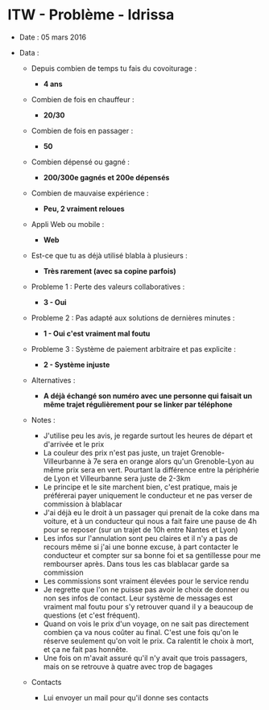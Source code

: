# ITW - Problème - Idrissa

- Date : 05 mars 2016

- Data :  
    - Depuis combien de temps tu fais du covoiturage : 
        - **4 ans**
    - Combien de fois en chauffeur : 
        - **20/30**
    - Combien de fois en passager : 
        - **50**
    - Combien dépensé ou gagné : 
        - **200/300e gagnés et 200e dépensés**
    - Combien de mauvaise expérience : 
        - **Peu, 2 vraiment reloues**
    - Appli Web ou mobile :  
        - **Web**
    - Est-ce que tu as déjà utilisé blabla à plusieurs :  
        - **Très rarement (avec sa copine parfois)**


  - Probleme 1 : Perte des valeurs collaboratives : 
    - **3 - Oui**

  - Probleme 2 : Pas adapté aux solutions de dernières minutes : 
    - **1 - Oui c'est vraiment mal foutu**

  - Probleme 3 : Système de paiement arbitraire et pas explicite : 
    - **2 - Système injuste**

  - Alternatives : 
    - **A déjà échangé son numéro avec une personne qui faisait un même trajet régulièrement pour se linker par téléphone**

  - Notes :  
      - J'utilise peu les avis, je regarde surtout les heures de départ et d'arrivée et le prix
      - La couleur des prix n'est pas juste, un trajet Grenoble-Villeurbanne à 7e sera en orange alors qu'un Grenoble-Lyon au même prix sera en vert. Pourtant la différence entre la périphérie de Lyon et Villeurbanne sera juste de 2-3km
      - Le principe et le site marchent bien, c'est pratique, mais je préférerai payer uniquement le conducteur et ne pas verser de commission à blablacar
      - J'ai déjà eu le droit à un passager qui prenait de la coke dans ma voiture, et à un conducteur qui nous a fait faire une pause de 4h pour se reposer (sur un trajet de 10h entre Nantes et Lyon)
      - Les infos sur l'annulation sont peu claires et il n'y a pas de recours même si j'ai une bonne excuse, à part contacter le conducteur et compter sur sa bonne foi et sa gentillesse pour me rembourser après. Dans tous les cas blablacar garde sa commission
      - Les commissions sont vraiment élevées pour le service rendu
      - Je regrette que l'on ne puisse pas avoir le choix de donner ou non ses infos de contact. Leur système de messages est vraiment mal foutu pour s'y retrouver quand il y a beaucoup de questions (et c'est fréquent).
      - Quand on vois le prix d'un voyage, on ne sait pas directement combien ça va nous coûter au final. C'est une fois qu'on le réserve seulement qu'on voit le prix. Ca ralentit le choix à mort, et ça ne fait pas honnête.
      - Une fois on m'avait assuré qu'il n'y avait que trois passagers, mais on se retrouve à quatre avec trop de bagages
      
  - Contacts 
    - Lui envoyer un mail pour qu'il donne ses contacts
